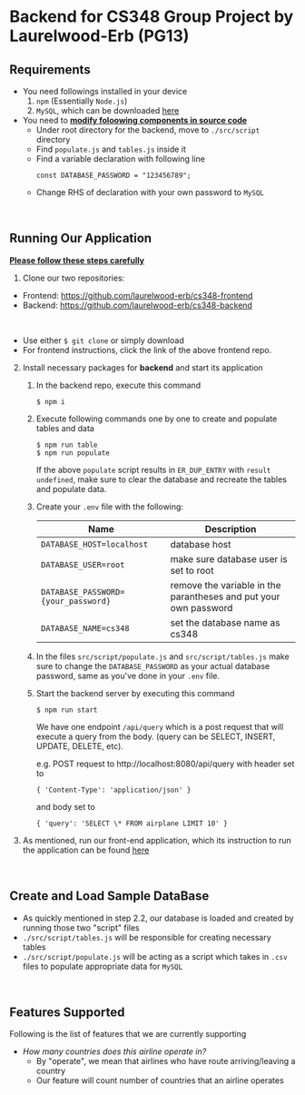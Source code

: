 # Backend for CS348 Group Project by Laurelwood-Erb (PG13)

## Requirements
- You need followings installed in your device
  1. `npm` (Essentially `Node.js`)
  2. `MySQL`, which can be downloaded <a href="https://dev.mysql.com/downloads/mysql/">here</a>
- You need to <u>**modify foloowing components in source code**</u>
  - Under root directory for the backend, move to `./src/script` directory
  - Find `populate.js` and `tables.js` inside it
  - Find a variable declaration with following line
    ```JS
    const DATABASE_PASSWORD = "123456789";
    ```
  - Change RHS of declaration with your own password to `MySQL`

<br>

## Running Our Application
<u>**Please follow these steps carefully**</u>

1. Clone our two repositories:
- Frontend: https://github.com/laurelwood-erb/cs348-frontend
- Backend:  https://github.com/laurelwood-erb/cs348-backend
<br>

- Use either `$ git clone` or simply download
- For frontend instructions, click the link of the above frontend repo.

2. Install necessary packages for **backend** and start its application
    1. In the backend repo, execute this command
        ```
        $ npm i
        ```
    2. Execute following commands one by one to create and populate tables and data
        ```
        $ npm run table
        $ npm run populate
        ```
        If the above `populate` script results in `ER_DUP_ENTRY` with `result undefined`, make sure to clear the database and recreate the tables and populate data.
    3. Create  your `.env` file with the following:

        | Name      | Description |
        | ----------- | ----------- |
        | `DATABASE_HOST=localhost`      | database host       |
        | `DATABASE_USER=root`| make sure database user is set to root        |
        | `DATABASE_PASSWORD={your_password}`| remove the variable in the parantheses and put your own password        |
        | `DATABASE_NAME=cs348`| set the database name as cs348        |
    4. In the files `src/script/populate.js` and `src/script/tables.js` make sure to change the `DATABASE_PASSWORD` as your actual database password, same as you've done in your `.env` file.
    5. Start the backend server by executing this command
        ```
        $ npm run start
        ```
        We have one endpoint `/api/query` which is a post request that will execute a query from the body. (query can be SELECT, INSERT, UPDATE, DELETE, etc).
        
        e.g. POST request to http://localhost:8080/api/query with header set to 
        ```
        { 'Content-Type': 'application/json' }
        ```
        and body set to 
        ```
        { 'query': 'SELECT \* FROM airplane LIMIT 10' }
        ```
3. As mentioned, run our front-end application, which its instruction to run the application can be found <a href="https://github.com/laurelwood-erb/cs348-frontend">here</a>

<br>

## Create and Load Sample DataBase
- As quickly mentioned in step 2.2, our database is loaded and created by running those two "script" files
- `./src/script/tables.js` will be responsible for creating necessary tables
- `./src/script/populate.js` will be acting as a script which takes in `.csv` files to populate appropriate data for `MySQL` 

<br>

## Features Supported

Following is the list of features that we are currently supporting
-  *How many countries does this airline operate in?*
   -  By "operate", we mean that airlines who have route arriving/leaving a country
   -  Our feature will count number of countries that an airline operates
